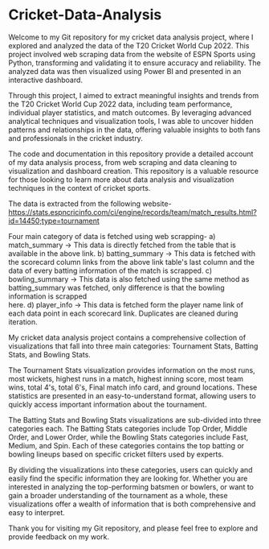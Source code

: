 # Cricket-Data-Analysis
Welcome to my Git repository for my cricket data analysis project, where I explored and analyzed the data of the T20 Cricket World Cup 2022. This project involved web scraping data from the website of ESPN Sports using Python, transforming and validating it to ensure accuracy and reliability. The analyzed data was then visualized using Power BI and presented in an interactive dashboard.

Through this project, I aimed to extract meaningful insights and trends from the T20 Cricket World Cup 2022 data, including team performance, individual player statistics, and match outcomes. By leveraging advanced analytical techniques and visualization tools, I was able to uncover hidden patterns and relationships in the data, offering valuable insights to both fans and professionals in the cricket industry.

The code and documentation in this repository provide a detailed account of my data analysis process, from web scraping and data cleaning to visualization and dashboard creation. This repository is a valuable resource for those looking to learn more about data analysis and visualization techniques in the context of cricket sports.

The data is extracted from the following website-
https://stats.espncricinfo.com/ci/engine/records/team/match_results.html?id=14450;type=tournament

Four main category of data is fetched using web scrapping-
  a) match_summary -> This data is directly fetched from the table that is available in the above link.
  b) batting_summary -> This data is fetched with the scorecard column links from the above link table's last column and the data of every batting information of the                           match is scrapped.
  c) bowling_summary -> This data is also fetched using the same method as batting_summary was fetched, only difference is that the bowling information is scrapped     
                        here.
  d) player_info -> This data is fetched form the player name link of each data point in each scorecard link. Duplicates are cleaned during iteration.
  
My cricket data analysis project contains a comprehensive collection of visualizations that fall into three main categories: Tournament Stats, Batting Stats, and Bowling Stats.

The Tournament Stats visualization provides information on the most runs, most wickets, highest runs in a match, highest inning score, most team wins, total 4's, total 6's, Final match info card, and ground locations. These statistics are presented in an easy-to-understand format, allowing users to quickly access important information about the tournament.

The Batting Stats and Bowling Stats visualizations are sub-divided into three categories each. The Batting Stats categories include Top Order, Middle Order, and Lower Order, while the Bowling Stats categories include Fast, Medium, and Spin. Each of these categories contains the top batting or bowling lineups based on specific cricket filters used by experts.

By dividing the visualizations into these categories, users can quickly and easily find the specific information they are looking for. Whether you are interested in analyzing the top-performing batsmen or bowlers, or want to gain a broader understanding of the tournament as a whole, these visualizations offer a wealth of information that is both comprehensive and easy to interpret.

Thank you for visiting my Git repository, and please feel free to explore and provide feedback on my work.
